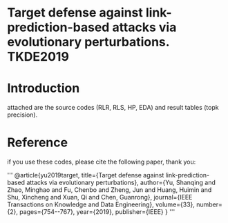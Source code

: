 # Target defense against link-prediction-based attacks via evolutionary perturbations. TKDE2019
# Introduction
attached are the source codes (RLR, RLS, HP, EDA) and result tables (topk precision). 
# Reference
if you use these codes, please cite the following paper, thank you:

'''
@article{yu2019target,
  title={Target defense against link-prediction-based attacks via evolutionary perturbations},
  author={Yu, Shanqing and Zhao, Minghao and Fu, Chenbo and Zheng, Jun and Huang, Huimin and Shu, Xincheng and Xuan, Qi and Chen, Guanrong},
  journal={IEEE Transactions on Knowledge and Data Engineering},
  volume={33},
  number={2},
  pages={754--767},
  year={2019},
  publisher={IEEE}
} 
'''
